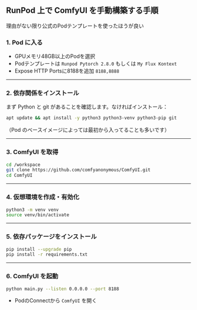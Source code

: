 ## RunPod 上で ComfyUI を手動構築する手順

理由がない限り公式のPodテンプレートを使ったほうが良い

### 1. Pod に入る

- GPUメモリ48GB以上のPodを選択
- Podテンプレートは `Runpod Pytorch 2.8.0` もしくは `My Flux Kontext`
- Expose HTTP Portsに8188を追加 `8188,8888`

---

### 2. 依存関係をインストール

まず Python と git があることを確認します。なければインストール：

```bash
apt update && apt install -y python3 python3-venv python3-pip git
```

（Pod のベースイメージによっては最初から入ってることも多いです）

---

### 3. ComfyUI を取得

```bash
cd /workspace
git clone https://github.com/comfyanonymous/ComfyUI.git
cd ComfyUI
```

---

### 4. 仮想環境を作成・有効化

```bash
python3 -m venv venv
source venv/bin/activate
```

---

### 5. 依存パッケージをインストール

```bash
pip install --upgrade pip
pip install -r requirements.txt
```

---

### 6. ComfyUI を起動

```bash
python main.py --listen 0.0.0.0 --port 8188
```
- PodのConnectから `ComfyUI` を開く